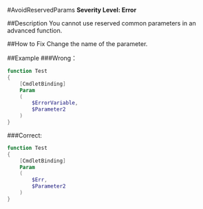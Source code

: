 ﻿#AvoidReservedParams
**Severity Level: Error**

##Description
You cannot use reserved common parameters in an advanced function.

##How to Fix
Change the name of the parameter.

##Example
###Wrong：
``` PowerShell
function Test
{
    [CmdletBinding]
    Param
    (
        $ErrorVariable,
        $Parameter2
    )
}
```

###Correct:
``` PowerShell
function Test
{
    [CmdletBinding]
    Param
    (
        $Err,
        $Parameter2
    )
}
```
